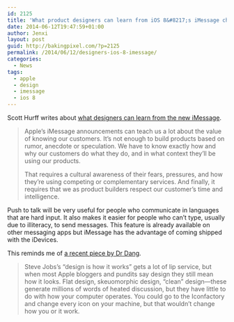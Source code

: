 ```yaml
---
id: 2125
title: 'What product designers can learn from iOS 8&#8217;s iMessage changes'
date: 2014-06-12T19:47:59+01:00
author: Jenxi
layout: post
guid: http://bakingpixel.com/?p=2125
permalink: /2014/06/12/designers-ios-8-imessage/
categories:
  - News
tags:
  - apple
  - design
  - imessage
  - ios 8
---
```

Scott Hurff writes about [what designers can learn from the new iMessage](http://scotthurff.com/posts/what-we-can-learn-from-apples-imessage-changes-in-ios-8).

> Apple’s iMessage announcements can teach us a lot about the value of knowing our customers. It’s not enough to build products based on rumor, anecdote or speculation. We have to know exactly how and why our customers do what they do, and in what context they’ll be using our products.
> 
> That requires a cultural awareness of their fears, pressures, and how they’re using competing or complementary services. And finally, it requires that we as product builders respect our customer’s time and intelligence. 

Push to talk will be very useful for people who communicate in languages that are hard input. It also makes it easier for people who can’t type, usually due to illiteracy, to send messages. This feature is already available on other messaging apps but iMessage has the advantage of coming shipped with the iDevices.

This reminds me of [a recent piece by Dr Dang](http://www.leancrew.com/all-this/2014/06/how-it-works/).

> Steve Jobs’s “design is how it works” gets a lot of lip service, but when most Apple bloggers and pundits say design they still mean how it looks. Flat design, skeuomorphic design, “clean” design—these generate millions of words of heated discussion, but they have little to do with how your computer operates. You could go to the Iconfactory and change every icon on your machine, but that wouldn’t change how you or it work.